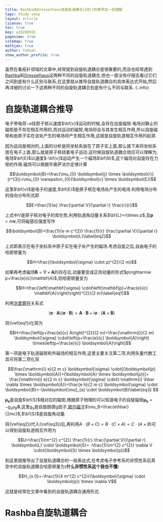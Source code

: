 ```yaml
---
title: Rashba及Dresselhaus自旋轨道耦合(SOC)的推导及一些理解
tags: Study vasp
layout: article
license: true
toc: true
key: a20200926
pageview: true
sitemap: true
mathjax: true
author: YuXuan
show_author_profile: true
---
```

虽然在看拓扑领域的文章中,经常提到自旋轨道耦合是很重要的,而且也经常遇到[Rashba](https://en.wikipedia.org/wiki/Rashba_effect)和[Dresselhaus](https://en.wikipedia.org/wiki/Dresselhaus_effect)这两种不同的自旋轨道耦合,但也一直没有仔细去看过它们之间到底有什么区别与联系,在这里就从推导自旋轨道耦合的具体表达式开始,然后再详细的讨论一下这两种不同的自旋轨道耦合到底有什么不同与联系.
{:.info}
<!--more-->
# 自旋轨道耦合推导
电子带电荷$-e$绕原子核以速度$\bf{v}$运动的时候,会存在自旋磁矩.电场对静止的磁矩是不存在相互作用的,而对运动的磁矩,电场将会与其发生相互作用,所以自旋磁矩和由原子实在该处产生的电场将产生相互作用,这就是自旋轨道相互作用的起源.

因为运动是相对的,上面的分析是将坐标系放在了原子实上面,那么接下来将坐标系放在电子上面,那么就是原子核绕着电子运动.这时候自旋轨道耦合效应可以理解为,电场$\bf{E}$以速度$-\bf{v}$运动产生一个磁场$\bf{B}$,这个磁场对自旋存在力矩的作用.磁场可以根据毕奥萨法尔定律计算

$$\boldsymbol{B}=\frac{\mu_{0} \boldsymbol{j} \times \boldsymbol{r}}{r^{3}}=\mu_{0} \varepsilon_{0}(\boldsymbol{v} \times \boldsymbol{E})$$

这里$\bf{v}$是电子的速度,$\bf{E}$是原子核在电场处产生的电场.利用电场分布的径向分布形式即

$$E=\frac{1}{e} \frac{\partial V}{\partial r} \frac{r}{r}$$

上式中V是原子核对电子的库伦势,利用轨道角动量关系$\bf{L}=r\times p$,及$\mathbf{p}=m\mathbf{v}$,可将磁感应强度写作

$$\boldsymbol{B}=\frac{1}{e m c^{2}} \frac{1}{r} \frac{\partial V}{\partial r} \boldsymbol{L}\label{eq2}$$

上式即表示在电子坐标系中原子实在电子处产生的磁场.考虑自旋之后,自由电子的哈密顿量为

$$H=\frac{(\boldsymbol{\sigma} \cdot p)^{2}}{2 m}$$

如果再考虑磁场$\mathbf{B}=\nabla\times\mathbf{A}$的存在后,动量要变成正则动量的形式$p\rightarrow p+\frac{e}{c}\mathbf{A}$,则哈密顿量变为

$$H=\frac{\left(\mathbf{\sigma} \cdot\left(\mathbf{p}+\frac{e}{c} \mathbf{A}\right)\right)^{2}}{2 m}\label{eq1}$$

利用[泡里算符](https://en.wikipedia.org/wiki/Pauli_matrices)关系式

$$(\boldsymbol{\sigma} \cdot \boldsymbol{A})(\boldsymbol{\sigma} \cdot \boldsymbol{B})=\boldsymbol{A} \cdot \boldsymbol{B}+\mathrm{i} \boldsymbol{\sigma} \cdot(\boldsymbol{A} \times \boldsymbol{B})$$

将(\ref{eq1})化简为

$$H=\frac{\left(p+\frac{e}{c} A\right)^{2}}{2 m}+\frac{\mathrm{i}}{2 m} \boldsymbol{\sigma} \cdot\left(p+\frac{e}{c} \boldsymbol{A}\right) \times\left(p+\frac{e}{c} \boldsymbol{A}\right)$$

第一项是电子轨道磁矩和外磁场的相互作用,这里主要关注第二项,利用矢量代数工具可将第二项化简

$$\frac{\mathrm{i} e}{2 m c} \boldsymbol{\sigma} \cdot[(\boldsymbol{p} \times \boldsymbol{A})+(\boldsymbol{A} \times \boldsymbol{p})]= \frac{\mathrm{i} e}{2 m c} \boldsymbol{\sigma} \cdot(-\mathrm{i} \hbar \nabla \times \boldsymbol{A})=\frac{e h}{2 m c} \boldsymbol{\sigma} \cdot \boldsymbol{B}=-\boldsymbol{\mu}_{s} \cdot \boldsymbol{B}\label{eq3}
$$

$\mathbf{\mu_s}$是自旋$\bf{S}$相对应的磁矩,根据原子物理的可以知道电子的自旋磁矩$\mathbf{\mu_s}=-g_s\mu_B\mathbf{S}$,这里$g_s$是自旋朗德g因子,[玻尔磁子](https://en.wikipedia.org/wiki/Bohr_magneton)$\mu_B=\frac{e\hbar}{2mc}$,$\bf{S}$是自旋角动量.

将(\ref{eq2})代入(\ref{eq3})后,再利用$A \cdot(B \times C)=B \cdot(C \times A)=C \cdot(A \times B)$可以得到自旋轨道相互作用为

$$U=\frac{1}{m^{2} c^{2}} \frac{1}{r} \frac{\partial V}{\partial r} \boldsymbol{L} \cdot \boldsymbol{S}=
-\frac{1}{m^{2} c^{2}} \nabla V \cdot(\boldsymbol{S} \times \boldsymbol{p})$$

到这里就推导出了自旋轨道耦合的一般表达式,在考虑电子参考系的非惯性系后真空中的自旋轨道耦合哈密顿量为(**什么非惯性系这个我也不懂**)

$$H_{s 0}=-\frac{1}{4 m^{2} c^{2}}(\boldsymbol{\sigma} \cdot \boldsymbol{p}) \times \nabla V$$

这就是经常在文章中看到的自旋轨道耦合通用形式.

# Rashba自旋轨道耦合

